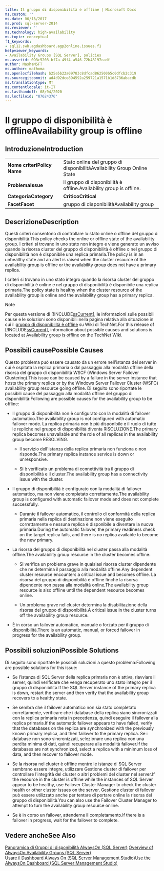 ```yaml
---
title: Il gruppo di disponibilità è offline | Microsoft Docs
ms.custom: ''
ms.date: 06/13/2017
ms.prod: sql-server-2014
ms.reviewer: ''
ms.technology: high-availability
ms.topic: conceptual
f1_keywords:
- sql12.swb.agdashboard.agp2online.issues.f1
helpviewer_keywords:
- Availability Groups [SQL Server], policies
ms.assetid: 093c5208-bf7a-49f4-a546-72b48197cadf
author: MashaMSFT
ms.author: mathoma
ms.openlocfilehash: b25e5b22a09783c8dfcad862500b5c0dfcb2c319
ms.sourcegitcommit: ad4d92dce894592a259721a1571b1d8736abacdb
ms.translationtype: MT
ms.contentlocale: it-IT
ms.lasthandoff: 08/04/2020
ms.locfileid: "87624376"
---
```

# <a name="availability-group-is-offline"></a><span data-ttu-id="efa76-102">Il gruppo di disponibilità è offline</span><span class="sxs-lookup"><span data-stu-id="efa76-102">Availability group is offline</span></span>
    
## <a name="introduction"></a><span data-ttu-id="efa76-103">Introduzione</span><span class="sxs-lookup"><span data-stu-id="efa76-103">Introduction</span></span>  
  
|||  
|-|-|  
|<span data-ttu-id="efa76-104">**Nome criteri**</span><span class="sxs-lookup"><span data-stu-id="efa76-104">**Policy Name**</span></span>|<span data-ttu-id="efa76-105">Stato online del gruppo di disponibilità</span><span class="sxs-lookup"><span data-stu-id="efa76-105">Availability Group Online State</span></span>|  
|<span data-ttu-id="efa76-106">**Problema**</span><span class="sxs-lookup"><span data-stu-id="efa76-106">**Issue**</span></span>|<span data-ttu-id="efa76-107">Il gruppo di disponibilità è offline.</span><span class="sxs-lookup"><span data-stu-id="efa76-107">Availability group is offline.</span></span>|  
|<span data-ttu-id="efa76-108">**Categoria**</span><span class="sxs-lookup"><span data-stu-id="efa76-108">**Category**</span></span>|<span data-ttu-id="efa76-109">**Critico**</span><span class="sxs-lookup"><span data-stu-id="efa76-109">**Critical**</span></span>|  
|<span data-ttu-id="efa76-110">**Facet**</span><span class="sxs-lookup"><span data-stu-id="efa76-110">**Facet**</span></span>|<span data-ttu-id="efa76-111">gruppo di disponibilità</span><span class="sxs-lookup"><span data-stu-id="efa76-111">Availability group</span></span>|  
  
## <a name="description"></a><span data-ttu-id="efa76-112">Descrizione</span><span class="sxs-lookup"><span data-stu-id="efa76-112">Description</span></span>  
 <span data-ttu-id="efa76-113">Questi criteri consentono di controllare lo stato online o offline del gruppo di disponibilità.</span><span class="sxs-lookup"><span data-stu-id="efa76-113">This policy checks the online or offline state of the availability group.</span></span> <span data-ttu-id="efa76-114">I criteri si trovano in uno stato non integro e viene generato un avviso quando la risorsa cluster del gruppo di disponibilità è offline o nel gruppo di disponibilità non è disponibile una replica primaria.</span><span class="sxs-lookup"><span data-stu-id="efa76-114">The policy is in an unhealthy state and an alert is raised when the cluster resource of the availability group is offline or the availability group does not have a primary replica.</span></span>  
  
 <span data-ttu-id="efa76-115">I criteri si trovano in uno stato integro quando la risorsa cluster del gruppo di disponibilità è online e nel gruppo di disponibilità è disponibile una replica primaria.</span><span class="sxs-lookup"><span data-stu-id="efa76-115">The policy state is healthy when the cluster resource of the availability group is online and the availability group has a primary replica.</span></span>  
  
> [!NOTE]  
>  <span data-ttu-id="efa76-116"> Per questa versione di [!INCLUDE[ssCurrent](../../../includes/sscurrent-md.md)], le informazioni sulle possibili cause e le soluzioni sono disponibili nella pagina relativa alla situazione in cui il [gruppo di disponibilità è offline](https://go.microsoft.com/fwlink/p/?LinkId=220850) su Wiki di TechNet.</span><span class="sxs-lookup"><span data-stu-id="efa76-116">For this release of [!INCLUDE[ssCurrent](../../../includes/sscurrent-md.md)], information about possible causes and solutions is located at [Availability group is offline](https://go.microsoft.com/fwlink/p/?LinkId=220850) on the TechNet Wiki.</span></span>  
  
## <a name="possible-causes"></a><span data-ttu-id="efa76-117">Possibili cause</span><span class="sxs-lookup"><span data-stu-id="efa76-117">Possible Causes</span></span>  
 <span data-ttu-id="efa76-118">Questo problema può essere causato da un errore nell'istanza del server in cui è ospitata la replica primaria o dal passaggio alla modalità offline della risorsa del gruppo di disponibilità WSCF (Windows Server Failover Clustering).</span><span class="sxs-lookup"><span data-stu-id="efa76-118">This issue can be caused by a failure in the server instance that hosts the primary replica or by the Windows Server Failover Cluster (WSFC) availability group resource going offline.</span></span> <span data-ttu-id="efa76-119">Di seguito sono riportate le possibili cause del passaggio alla modalità offline del gruppo di disponibilità:</span><span class="sxs-lookup"><span data-stu-id="efa76-119">Following are possible causes for the availability group to be offline:</span></span>  
  
-   <span data-ttu-id="efa76-120">Il gruppo di disponibilità non è configurato con la modalità di failover automatico.</span><span class="sxs-lookup"><span data-stu-id="efa76-120">The availability group is not configured with automatic failover mode.</span></span> <span data-ttu-id="efa76-121">La replica primaria non è più disponibile e il ruolo di tutte le repliche nel gruppo di disponibilità diventa RISOLUZIONE.</span><span class="sxs-lookup"><span data-stu-id="efa76-121">The primary replica becomes unavailable and the role of all replicas in the availability group become RESOLVING.</span></span>  
  
    -   <span data-ttu-id="efa76-122">Il servizio dell'istanza della replica primaria non funziona o non risponde.</span><span class="sxs-lookup"><span data-stu-id="efa76-122">The primary replica instance service is down or unresponsive.</span></span>  
  
    -   <span data-ttu-id="efa76-123">Si è verificato un problema di connettività tra il gruppo di disponibilità e il cluster.</span><span class="sxs-lookup"><span data-stu-id="efa76-123">The availability group has a connectivity issue with the cluster.</span></span>  
  
-   <span data-ttu-id="efa76-124">Il gruppo di disponibilità è configurato con la modalità di failover automatico, ma non viene completato correttamente.</span><span class="sxs-lookup"><span data-stu-id="efa76-124">The availability group is configured with automatic failover mode and does not complete successfully.</span></span>  
  
    -   <span data-ttu-id="efa76-125">Durante il failover automatico, il controllo di conformità della replica primaria nella replica di destinazione non viene eseguito correttamente e nessuna replica è disponibile a diventare la nuova primaria.</span><span class="sxs-lookup"><span data-stu-id="efa76-125">During the automatic failover, the primary readiness check on the target replica fails, and there is no replica available to become the new primary.</span></span>  
  
-   <span data-ttu-id="efa76-126">La risorsa del gruppo di disponibilità nel cluster passa alla modalità offline.</span><span class="sxs-lookup"><span data-stu-id="efa76-126">The availability group resource in the cluster becomes offline.</span></span>  
  
    -   <span data-ttu-id="efa76-127">Si verifica un problema grave in qualsiasi risorsa cluster dipendente che ne determina il passaggio alla modalità offline.</span><span class="sxs-lookup"><span data-stu-id="efa76-127">Any dependent cluster resource encounters a critical issue and becomes offline.</span></span> <span data-ttu-id="efa76-128">La risorsa del gruppo di disponibilità è offline finché la risorsa dipendente non passa alla modalità online.</span><span class="sxs-lookup"><span data-stu-id="efa76-128">The availability group resource is also offline until the dependent resource becomes online.</span></span>  
  
    -   <span data-ttu-id="efa76-129">Un problema grave nel cluster determina la disabilitazione della risorsa del gruppo di disponibilità.</span><span class="sxs-lookup"><span data-stu-id="efa76-129">A critical issue in the cluster turns off the availability group resource.</span></span>  
  
-   <span data-ttu-id="efa76-130">È in corso un failover automatico, manuale o forzato per il gruppo di disponibilità.</span><span class="sxs-lookup"><span data-stu-id="efa76-130">There is an automatic, manual, or forced failover in progress for the availability group.</span></span>  
  
## <a name="possible-solutions"></a><span data-ttu-id="efa76-131">Possibili soluzioni</span><span class="sxs-lookup"><span data-stu-id="efa76-131">Possible Solutions</span></span>  
 <span data-ttu-id="efa76-132">Di seguito sono riportate le possibili soluzioni a questo problema:</span><span class="sxs-lookup"><span data-stu-id="efa76-132">Following are possible solutions for this issue:</span></span>  
  
-   <span data-ttu-id="efa76-133">Se l'istanza di SQL Server della replica primaria non è attiva, riavviare il server, quindi verificare che venga recuperato uno stato integro per il gruppo di disponibilità.</span><span class="sxs-lookup"><span data-stu-id="efa76-133">If the SQL Server instance of the primary replica is down, restart the server and then verify that the availability group recovers to a healthy state.</span></span>  
  
-   <span data-ttu-id="efa76-134">Se sembra che il failover automatico non sia stato completato correttamente, verificare che i database della replica siano sincronizzati con la replica primaria nota in precedenza, quindi eseguire il failover alla replica primaria.</span><span class="sxs-lookup"><span data-stu-id="efa76-134">If the automatic failover appears to have failed, verify that the databases on the replica are synchronized with the previously known primary replica, and then failover to the primary replica.</span></span> <span data-ttu-id="efa76-135">Se i database non sono sincronizzati, selezionare una replica con una perdita minima di dati, quindi recuperare alla modalità failover.</span><span class="sxs-lookup"><span data-stu-id="efa76-135">If the databases are not synchronized, select a replica with a minimum loss of data, and then recover to failover mode.</span></span>  
  
-   <span data-ttu-id="efa76-136">Se la risorsa nel cluster è offline mentre le istanze di SQL Server sembrano essere integre, utilizzare Gestione cluster di failover per controllare l'integrità del cluster o altri problemi del cluster nel server.</span><span class="sxs-lookup"><span data-stu-id="efa76-136">If the resource in the cluster is offline while the instances of SQL Server appear to be healthy, use Failover Cluster Manager to check the cluster health or other cluster issues on the server.</span></span> <span data-ttu-id="efa76-137">Gestione cluster di failover può essere utilizzato anche per tentare di portare online la risorsa del gruppo di disponibilità.</span><span class="sxs-lookup"><span data-stu-id="efa76-137">You can also use the Failover Cluster Manager to attempt to turn the availability group resource online.</span></span>  
  
-   <span data-ttu-id="efa76-138">Se è in corso un failover, attenderne il completamento.</span><span class="sxs-lookup"><span data-stu-id="efa76-138">If there is a failover in progress, wait for the failover to complete.</span></span>  
  
## <a name="see-also"></a><span data-ttu-id="efa76-139">Vedere anche</span><span class="sxs-lookup"><span data-stu-id="efa76-139">See Also</span></span>  
 <span data-ttu-id="efa76-140">[Panoramica di Gruppi di disponibilità AlwaysOn &#40;SQL Server&#41;](overview-of-always-on-availability-groups-sql-server.md) </span><span class="sxs-lookup"><span data-stu-id="efa76-140">[Overview of AlwaysOn Availability Groups &#40;SQL Server&#41;](overview-of-always-on-availability-groups-sql-server.md) </span></span>  
 [<span data-ttu-id="efa76-141">Usare il Dashboard Always On &#40;SQL Server Management Studio&#41;</span><span class="sxs-lookup"><span data-stu-id="efa76-141">Use the AlwaysOn Dashboard &#40;SQL Server Management Studio&#41;</span></span>](use-the-always-on-dashboard-sql-server-management-studio.md)  
  
  
